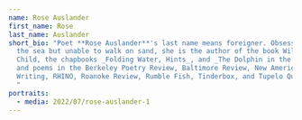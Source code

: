 ```yaml
---
name: Rose Auslander
first_name: Rose
last_name: Auslander
short_bio: "Poet **Rose Auslander**'s last name means foreigner. Obsessed with
  the sea but unable to walk on sand, she is the author of the book Wild Water
  Child, the chapbooks _Folding Water, Hints_, and _The Dolphin in the Gowanus,_
  and poems in the Berkeley Poetry Review, Baltimore Review, New American
  Writing, RHINO, Roanoke Review, Rumble Fish, Tinderbox, and Tupelo Quarterly.
  "
portraits:
  - media: 2022/07/rose-auslander-1
---
```

